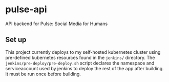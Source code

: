 # pulse-api
API backend for Pulse: Social Media for Humans

## Set up
This project currently deploys to my self-hosted kubernetes cluster using pre-defined kubernetes resources found in the `jenkins/` directory.  The `jenkins/pre-deploy/pre-deploy.sh` script declares the namespace and serviceaccount used by jenkins to deploy the rest of the app after building.  It must be run once before building.